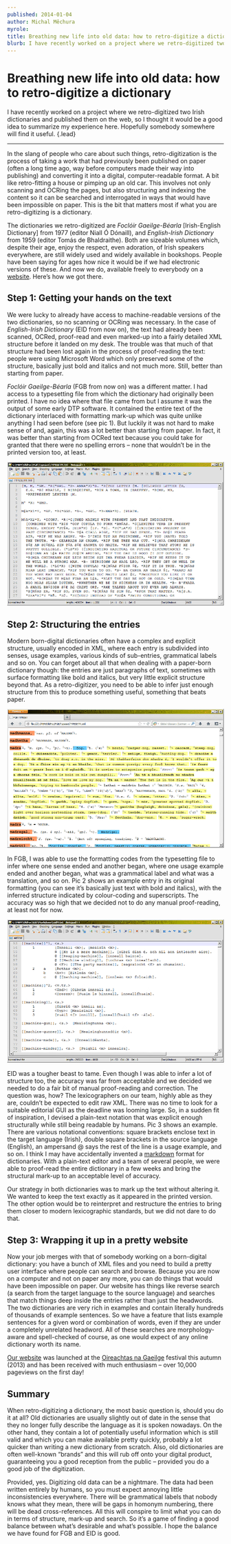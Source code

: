 ```yaml
---
published: 2014-01-04
author: Michal Měchura
myrole:
title: Breathing new life into old data: how to retro-digitize a dictionary
blurb: I have recently worked on a project where we retro-digitized two Irish dictionaries and published them on the web, so I thought it would be a good idea to summarize my experience here.
---
```


# Breathing new life into old data: how to retro-digitize a dictionary

I have recently worked on a project where we retro-digitized two Irish dictionaries and published them on the web, so I thought it would be a good idea to summarize my experience here. Hopefully somebody somewhere will find it useful. {.lead}

---

In the slang of people who care about such things, retro-digitization is the process of taking a work that had previously been published on paper (often a long time ago, way before computers made their way into publishing) and converting it into a digital, computer-readable format. A bit like retro-fitting a house or pimping up an old car. This involves not only scanning and OCRing the pages, but also structuring and indexing the content so it can be searched and interrogated in ways that would have been impossible on paper. This is the bit that matters most if what you are retro-digitizing is a dictionary.

The dictionaries we retro-digitized are *Foclóir Gaeilge-Béarla* [Irish-English Dictionary] from 1977 (editor Niall Ó Dónaill), and *English-Irish Dictionary* from 1959 (editor Tomás de Bhaldraithe). Both are sizeable volumes which, despite their age, enjoy the respect, even adoration, of Irish speakers everywhere, are still widely used and widely available in bookshops. People have been saying for ages how nice it would be if we had electronic versions of these. And now we do, available freely to everybody on a [website](https://www.teanglann.ie/). Here’s how we got there.

## Step 1: Getting your hands on the text

We were lucky to already have access to machine-readable versions of the two dictionaries, so no scanning or OCRing was necessary. In the case of *English-Irish Dictionary* (EID from now on), the text had already been scanned, OCRed, proof-read and even marked-up into a fairly detailed XML structure before it landed on my desk. The trouble was that much of that structure had been lost again in the process of proof-reading the text: people were using Microsoft Word which only preserved some of the structure, basically just bold and italics and not much more. Still, better than starting from paper.

*Foclóir Gaeilge-Béarla* (FGB from now on) was a different matter. I had access to a typesetting file from which the dictionary had originally been printed. I have no idea where that file came from but I assume it was the output of some early DTP software. It contained the entire text of the dictionary interlaced with formatting mark-up which was quite unlike anything I had seen before (see pic 1). But luckily it was not hard to make sense of and, again, this was a lot better than starting from paper. In fact, it was better than starting from OCRed text because you could take for granted that there were no spelling errors – none that wouldn’t be in the printed version too, at least.

![Pic 1: FGB in typesetting format](pic1.gif)

## Step 2: Structuring the entries

Modern born-digital dictionaries often have a complex and explicit structure, usually encoded in XML, where each entry is subdivided into senses, usage examples, various kinds of sub-entries, grammatical labels and so on. You can forget about all that when dealing with a paper-born dictionary though: the entries are just paragraphs of text, sometimes with surface formatting like bold and italics, but very little explicit structure beyond that. As a retro-digitizer, you need to be able to infer just enough structure from this to produce something useful, something that beats paper.

![Pic 2: FGB converted into semi-structured data](pic2.gif)

In FGB, I was able to use the formatting codes from the typesetting file to infer where one sense ended and another began, where one usage example ended and another began, what was a grammatical label and what was a translation, and so on. Pic 2 shows an example entry in its original formatting (you can see it’s basically just text with bold and italics), with the inferred structure indicated by colour-coding and superscripts. The accuracy was so high that we decided not to do any manual proof-reading, at least not for now.

![Pic 3: EID in markdown notation](pic3.gif)

EID was a tougher beast to tame. Even though I was able to infer a lot of structure too, the accuracy was far from acceptable and we decided we needed to do a fair bit of manual proof-reading and correction. The question was, how? The lexicographers on our team, highly able as they are, couldn’t be expected to edit raw XML. There was no time to look for a suitable editorial GUI as the deadline was looming large. So, in a sudden fit of inspiration, I devised a plain-text notation that was explicit enough structurally while still being readable by humans. Pic 3 shows an example. There are various notational conventions: square brackets enclose text in the target language (Irish), double square brackets in the source language (English), an ampersand @ says the rest of the line is a usage example, and so on. I think I may have accidentally invented a [markdown](http://en.wikipedia.org/wiki/Markdown) format for dictionaries. With a plain-text editor and a team of several people, we were able to proof-read the entire dictionary in a few weeks and bring the structural mark-up to an acceptable level of accuracy.

Our strategy in both dictionaries was to mark up the text without altering it. We wanted to keep the text exactly as it appeared in the printed version. The other option would be to reinterpret and restructure the entries to bring them closer to modern lexicographic standards, but we did not dare to do that.

## Step 3: Wrapping it up in a pretty website

Now your job merges with that of somebody working on a born-digital dictionary: you have a bunch of XML files and you need to build a pretty user interface where people can search and browse. Because you are now on a computer and not on paper any more, you can do things that would have been impossible on paper. Our website has things like reverse search (a search from the target language to the source language) and searches that match things deep inside the entries rather than just the headwords. The two dictionaries are very rich in examples and contain literally hundreds of thousands of example sentences. So we have a feature that lists example sentences for a given word or combination of words, even if they are under a completely unrelated headword. All of these searches are morphology-aware and spell-checked of course, as one would expect of any online dictionary worth its name.

[Our website](https://www.teanglann.ie/) was launched at the [Oireachtas na Gaeilge](http://www.antoireachtas.ie/) festival this autumn (2013) and has been received with much enthusiasm – over 10,000 pageviews on the first day!

## Summary

When retro-digitizing a dictionary, the most basic question is, should you do it at all? Old dictionaries are usually slightly out of date in the sense that they no longer fully describe the language as it is spoken nowadays. On the other hand, they contain a lot of potentially useful information which is still valid and which you can make available pretty quickly, probably a lot quicker than writing a new dictionary from scratch. Also, old dictionaries are often well-known “brands” and this will rub off onto your digital product, guaranteeing you a good reception from the public – provided you do a good job of the digitization.

Provided, yes. Digitizing old data can be a nightmare. The data had been written entirely by humans, so you must expect annoying little inconsistencies everywhere. There will be grammatical labels that nobody knows what they mean, there will be gaps in homonym numbering, there will be dead cross-references. All this will conspire to limit what you can do in terms of structure, mark-up and search. So it’s a game of finding a good balance between what’s desirable and what’s possible. I hope the balance we have found for FGB and EID is good.
